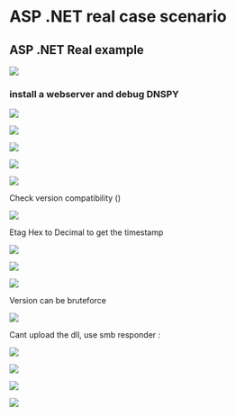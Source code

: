 # ASP .NET real case scenario

## ASP .NET Real example

![](../../../../.gitbook/assets/8c494846aa14424eb6cf210f9ec8d2f6.png)

### install a webserver and debug DNSPY

![](../../../../.gitbook/assets/fc0a937fbb624fbcbb90c413c43bdf28.png)

![](../../../../.gitbook/assets/52b1bdab61264a0ca054569b329ba46e.png)

![](../../../../.gitbook/assets/683e4c46aae64bd4b418368a126ff802.png)

![](../../../../.gitbook/assets/39ecfe3d11be4b069d1ec6904e9e2b38.png)

![](../../../../.gitbook/assets/5755c3806feb4e28b7c2df973ea18b3c.png)

Check version compatibility \(\)

![](../../../../.gitbook/assets/3943492278c048d1961d97fb716dee1d.png)

Etag Hex to Decimal to get the timestamp

![](../../../../.gitbook/assets/7238cf2ef3084ffe87844fff10bd7898.png)

![](../../../../.gitbook/assets/f906c843e6e94dea8fac6773b4462bf1.png)

![](../../../../.gitbook/assets/959ed12abd114987a6183993d32030d2.png)

Version can be bruteforce

![](../../../../.gitbook/assets/191d2a4163cf43bdb6733f1471bd89a8.png)

Cant upload the dll, use smb responder :

![](../../../../.gitbook/assets/69dab21f7f904c71ae6d982d32943b05.png)

![](../../../../.gitbook/assets/2d33ed8c7116412baa66b06064e7dd63.png)

![](../../../../.gitbook/assets/ed454c8d1767483dab5bf3b5acf478e6.png)

![](../../../../.gitbook/assets/05053ad496fd41018ccc2600c48ac732.png)

